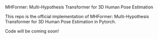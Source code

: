 MHFormer: Multi-Hypothesis Transformer for 3D Human Pose Estimation

This repo is the official implementation of MHFormer: Multi-Hypothesis Transformer for 3D Human Pose Estimation in Pytorch. 

Code will be coming soon!
